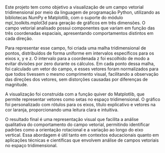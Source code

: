 Este projeto tem como objetivo a visualização de um campo vetorial tridimensional por meio da linguagem de programação Python, utilizando as bibliotecas NumPy e Matplotlib, com o suporte do módulo mpl_toolkits.mplot3d para geração de gráficos em três dimensões. O campo vetorial analisado possui componentes que variam em função das três coordenadas espaciais, apresentando comportamentos distintos em cada direção.

Para representar esse campo, foi criada uma malha tridimensional de pontos, distribuídos de forma uniforme em intervalos específicos para os eixos x, y e z. O intervalo para a coordenada z foi escolhido de modo a evitar divisões por zero durante os cálculos. Em cada ponto dessa malha, foi calculado um vetor do campo, e esses vetores foram normalizados para que todos tivessem o mesmo comprimento visual, facilitando a observação das direções dos vetores, sem distorções causadas por diferenças de magnitude.

A visualização foi construída com a função quiver do Matplotlib, que permite representar vetores como setas no espaço tridimensional. O gráfico foi personalizado com rótulos para os eixos, título explicativo e vetores na cor laranja, proporcionando uma leitura clara e intuitiva.

O resultado final é uma representação visual que facilita a análise qualitativa do comportamento do campo vetorial, permitindo identificar padrões como a orientação rotacional e a variação ao longo do eixo vertical. Essa abordagem é útil tanto em contextos educacionais quanto em aplicações técnicas e científicas que envolvem análise de campos vetoriais no espaço tridimensional.
